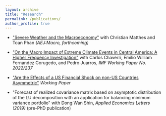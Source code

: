 ```yaml
---
layout: archive
title: "Research"
permalink: /publications/
author_profile: true
---
```


*    ["Severe Weather and the Macroeconomy"](https://hskim27.github.io/files/weather_2024.pdf) with Christian Matthes and Toan Phan _(AEJ:Macro, forthcoming)_

*    ["On the Macro Impact of Extreme Climate Events in Central America: A Higher Frequency Investigation"](https://www.imf.org/en/Publications/WP/Issues/2022/12/02/On-the-Macro-Impact-of-Extreme-Climate-Events-in-Central-America-A-Higher-Frequency-526284) with Carlos Chaverri, Emilio William Fernandez Corugedo, and Pedro Juarros, _IMF Working Paper No. 2022/237_ 

*    ["Are the Effects of a US Financial Shock on non-US Countries Asymmetric"](https://hskim27.github.io/files/us_financial_shock_asymmetric.pdf)  _Working Paper_


* "Forecast of realized covariance matrix based on asymptotic distribution of the LU decomposition with an application for balancing minimum variance portfolio" with Dong Wan Shin, _Applied Economics Letters (2019)_ (pre-PhD publication)
